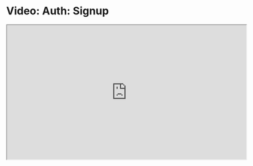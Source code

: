 # Video: Auth: Signup

<iframe src="https://player.vimeo.com/video/609222184/?title=0&byline=0&portrait=0" width="640" height="360" allowfullscreen="allowfullscreen" allow="autoplay; fullscreen; picture-in-picture"></iframe>

